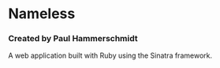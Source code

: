 # Nameless
### Created by Paul Hammerschmidt
A web application built with Ruby using the Sinatra framework.
